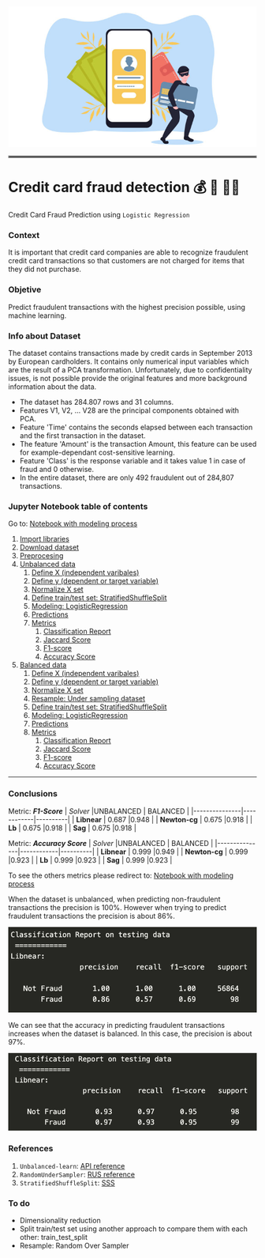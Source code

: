 ![credit card banner](images/banner-credit-card-fraud.jpg "Credit card fraud detection banner")

<hr style="border:2px solid gray">

# Credit card fraud detection :moneybag: :supervillain: :supervillain_woman:
Credit Card Fraud Prediction using `Logistic Regression`


### Context
It is important that credit card companies are able to recognize fraudulent credit card transactions so that customers are not charged for items that they did not purchase.

### Objetive
Predict fraudulent transactions with the highest precision possible, using machine learning. 

### Info about Dataset
The dataset contains transactions made by credit cards in September 2013 by European cardholders.
It contains only numerical input variables which are the result of a PCA transformation. Unfortunately, due to confidentiality issues, is not possible provide the original features and more background information about the data.

* The dataset has 284.807 rows and 31 columns. 
* Features V1, V2, … V28 are the principal components obtained with PCA. 
* Feature 'Time' contains the seconds elapsed between each transaction and the first transaction in the dataset. 
* The feature 'Amount' is the transaction Amount, this feature can be used for example-dependant cost-sensitive learning. 
* Feature 'Class' is the response variable and it takes value 1 in case of fraud and 0 otherwise.
* In the entire dataset, there are only 492 fraudulent out of 284,807 transactions.

### Jupyter Notebook table of contents
Go to: [Notebook with modeling process](analysis.ipynb)


<ol>
    <li><a href= "#Import libraries">Import libraries</a></li>
    <li><a href= "#Download dataset">Download dataset</a></li>
    <li><a href="#Preprocesing">Preprocesing</a></li>
    <li><a href="#Unbalanced data">Unbalanced data</a>
        <ol>
            <li><a href="#Define X">Define X (independent varibales)</a></li>
            <li><a href="#Define y">Define y (dependent or target variable)</a> </li>
            <li><a href="#Normalize X set">Normalize X set</a></li>
            <li><a href="#Define train/test set">Define train/test set: StratifiedShuffleSplit</a></li>
            <li><a href="#Modeling:LogisticRegression">Modeling: LogisticRegression</a></li>
            <li><a href="#Predictions">Predictions</a></li>
            <li><a href="#Metrics">Metrics</a>
                <ol>
                    <li><a href="#Classification Report">Classification Report</a></li>
                    <li><a href="#jaccard Score">Jaccard Score</a></li>
                    <li><a href="#F1-Score">F1-score</a></li>
                    <li><a href="#Accuracy Score">Accuracy Score</a></li>
                </ol>
            </li>
        </ol>
    </li>
    <li><a href="#Balanced data">Balanced data</a>
        <ol>
            <li><a href="#Define X">Define X (independent varibales)</a></li>
            <li><a href="#Define y">Define y (dependent or target variable)</a> </li>
            <li><a href="#Normalize X set">Normalize X set</a></li>
            <li><a href="#undersampling">Resample: Under sampling dataset</a></li>
            <li><a href="#Define train/test set">Define train/test set: StratifiedShuffleSplit</a></li>
            <li><a href="#Modeling: LogisticRegression">Modeling: LogisticRegression</a></li>
            <li><a href="#Predictions">Predictions</a></li>
            <li><a href="#Metrics">Metrics</a>
                <ol>
                    <li><a href="#Classification Report">Classification Report</a></li>
                    <li><a href="#jaccard Score">Jaccard Score</a></li>
                    <li><a href="#F1-Score">F1-score</a></li>
                    <li><a href="#Accuracy Score">Accuracy Score</a></li>
                </ol>
            </li>
        </ol>
    </li>
</ol>

<hr style="border:1px black">

### Conclusions

Metric: __*F1-Score*__
|  _Solver_     |UNBALANCED  | BALANCED |
|---------------|------------|----------|
| __Libnear__   | 0.687      |0.948     |
| __Newton-cg__ | 0.675      |0.918     |
| __Lb__        | 0.675      |0.918     |
| __Sag__       | 0.675      |0.918     |


Metric: __*Accuracy Score*__
|  _Solver_     |UNBALANCED  | BALANCED |
|---------------|------------|----------|
| __Libnear__   | 0.999      |0.949     |
| __Newton-cg__ | 0.999      |0.923     |
| __Lb__        | 0.999      |0.923     |
| __Sag__       | 0.999      |0.923     |

To see the others metrics please redirect to: [Notebook with modeling process](analysis.ipynb)

When the dataset is unbalanced, when predicting non-fraudulent transactions the precision is 100%. 
However when trying to predict fraudulent transactions the precision is about 86%.

![ classification report](/images/class_report_unb_data.png)

We can see that the accuracy in predicting fraudulent transactions increases when the dataset is balanced. 
In this case,  the precision is about 97%.

![ classification report](/images/class_report_bal_data.png)




### References
1. `Unbalanced-learn`: [API reference](https://imbalanced-learn.org/stable/references/index.html)
2. `RandomUnderSampler`: [ RUS reference](https://imbalanced-learn.org/stable/references/generated/imblearn.under_sampling.RandomUnderSampler.html)
3. `StratifiedShuffleSplit`: [ SSS ](https://scikit-learn.org/stable/modules/generated/sklearn.model_selection.StratifiedShuffleSplit.html)

### To do
- Dimensionality reduction
- Split train/test set using another approach to compare them with each other: train_test_split
- Resample: Random Over Sampler
